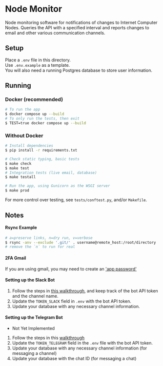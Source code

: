 # Node Monitor

Node monitoring software for notifications of changes to Internet Computer Nodes.
Queries the API with a specified interval and reports changes to email and other various communication channels.

## Setup

Place a `.env` file in this directory.  
Use `.env.example` as a template.  
You will also need a running Postgres database to store user information.


## Running

### Docker (recommended)
```bash
# To run the app
$ docker compose up --build
# To only run the tests, then exit
$ TEST=true docker compose up --build
```

### Without Docker

```bash
# Install dependencies
$ pip install -r requirements.txt

# Check static typing, basic tests
$ make check
$ make test
# Integration tests (live email, database)
$ make testall

# Run the app, using Gunicorn as the WSGI server
$ make prod
```

For more control over testing, see `tests/conftest.py`, and/or `Makefile`.



## Notes

#### Rsync Example
```bash
# a=preserve links, n=dry run, v=verbose
$ rsync -anv --exclude '.git/' . username@remote_host:/root/directory
# remove the `n` to run for real
```

#### 2FA Gmail
If you are using gmail, you may need to create an ['app password'](https://support.google.com/mail/answer/185833)

#### Setting up the Slack Bot
1. Follow the steps in [this walkthrough](https://app.tango.us/app/workflow/Setting-up-a-Node-Monitor-Bot-in-Slack--Step-by-Step-Instructions-c971a31e13a344dc8cba4c2ebc3f4e4e), and keep track of the bot API token and the channel name.
3. Update the `TOKEN_SLACK` field in `.env` with the bot API token.
4. Update your database with any necessary channel information.

#### Setting up the Telegram Bot
- Not Yet Implemented
1. Follow the steps in this [walkthrough](https://help.nethunt.com/en/articles/6467726-how-to-create-a-telegram-bot-and-use-it-to-post-in-telegram-channels)
2. Update the `TOKEN_TELEGRAM` field in the `.env` file with the bot API token.
3. Update your database with any necessary channel information (for messaging a channel)
4. Update your database with the chat ID (for messaging a chat)
